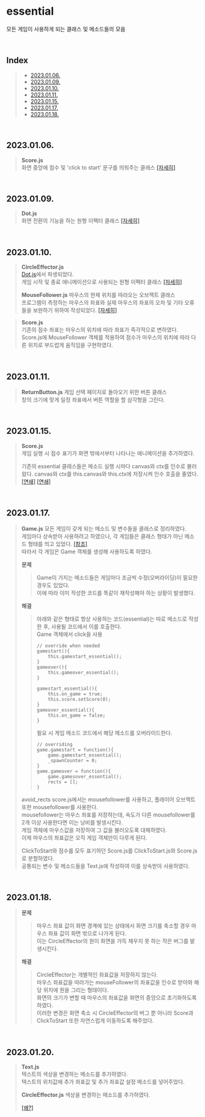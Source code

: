 # essential

모든 게임이 사용하게 되는 클래스 및 메소드들의 모음

<br/>

## Index

> - [2023.01.06.](#20230106)
> - [2023.01.09.](#20230109)
> - [2023.01.10.](#20230110)
> - [2023.01.11.](#20230111)
> - [2023.01.15.](#20230115)
> - [2023.01.17.](#20230117)
> - [2023.01.18.](#20230118)

<br/>

## 2023.01.06.

> **Score.js**  
> 화면 중앙에 점수 및 'click to start' 문구를 띄워주는 클래스 [[자세히]](./shoot_balls.md#20230106)

<br/>

## 2023.01.09.

> **Dot.js**  
> 화면 전환의 기능을 하는 원형 이펙터 클래스 [[자세히]](./avoid_rects.md#20230109)

<br/>

## 2023.01.10.

> **CircleEffector.js**  
> [Dot.js](#20230109)에서 파생되었다.  
> 게임 시작 및 종료 애니메이션으로 사용되는 원형 이펙터 클래스 [[자세히]](./avoid_rects.md#20230103)
>
> **MouseFollower.js**
> 마우스의 현재 위치를 따라오는 오브젝트 클래스  
> 프로그램이 측정하는 마우스의 좌표와 실제 마우스의 좌표의 오차 및 기타 오류들을 보완하기 위하여 작성되었다. [[자세히]](./avoid_rects.md#20230103)

> **Score.js**  
> 기존의 점수 좌표는 마우스의 위치에 따라 좌표가 즉각적으로 변하였다.  
> Score.js에 MouseFollower 객체를 적용하여 점수가 마우스의 위치에 따라 다른 위치로 부드럽게 움직임을 구현하였다.

<br/>

## 2023.01.11.

> **ReturnButton.js**
> 게임 선택 페이지로 돌아오기 위한 버튼 클래스  
> 창의 크기에 맞게 일정 좌표에서 버튼 역할을 할 삼각형을 그린다.

<br/>

## 2023.01.15.

> **Score.js**  
> 게임 실행 시 점수 표기가 화면 밖에서부터 나타나는 애니메이션을 추가하였다.
>
> 기존의 essential 클래스들은 메소드 실행 시마다 canvas와 ctx를 인수로 불러왔다. canvas와 ctx를 this.canvas와 this.ctx에 저장시켜 인수 호출을 줄였다. [[연쇄]](./avoid_rects.md#20230115) [[연쇄]](./shoot_balls.md#20230115)

<br/>

## 2023.01.17.

> **Game.js**
> 모든 게임이 갖게 되는 메소드 및 변수들을 클래스로 정리하였다.  
> 게임마다 상속받아 사용하려고 하였으나, 각 게임들은 클래스 형태가 아닌 메소드 형태를 띄고 있었다. [[참조]](./select_game.md#20230111)  
> 따라서 각 게임은 Game 객체를 생성해 사용하도록 하였다.
>
> **문제**
>
> > Game이 가지는 메소드들은 게임마다 조금씩 수정(오버라이딩)이 필요한 경우도 있었다.  
> > 이에 따라 이미 작성한 코드를 똑같이 재작성해야 하는 상황이 발생했다.
>
> **해결**
>
> > 아래와 같은 형태로 항상 사용하는 코드(essential)는 따로 메소드로 작성한 후, 사용될 코드에서 이를 호출한다.  
> > Game 객체에서 click을 사용
> >
> > ```
> > // override when needed
> > gamestart(){
> >     this.gamestart_essential();
> > }
> > gameover(){
> >     this.gameover_essential();
> > }
> >
> > gamestart_essential(){
> >     this.on_game = true;
> >     this.score.setScore(0);
> > }
> > gameover_essential(){
> >     this.on_game = false;
> > }
> > ```
> >
> > 필요 시 게임 메소드 코드에서 해당 메소드를 오버라이드한다.
> >
> > ```
> > // overriding
> > game.gamestart = function(){
> >     game.gamestart_essential();
> >     _spawnCounter = 0;
> > }
> > game.gameover = function(){
> >     game.gamesover_essential();
> >     rects = [];
> > }
> > ```
>
> avoid_rects score.js에서는 mousefollower를 사용하고, 플레이어 오브젝트 또한 mousefollower를 사용한다.  
> mousefollower는 마우스 좌표를 저장하는데, 속도가 다른 mousefollower를 2개 이상 사용한다면 이는 낭비를 발생시킨다.  
> 게임 객체에 마우스값을 저장하여 그 값을 불러오도록 대체하였다.  
> 이제 마우스의 좌표값은 오직 게임 객체만이 다루게 된다.
>
> ClickToStart와 점수를 모두 표기하던 Score.js를 ClickToStart.js와 Score.js로 분할하였다.  
> 공통되는 변수 및 메소드들을 Text.js에 작성하여 이를 상속받아 사용하였다.

<br/>

## 2023.01.18.

> **문제**
>
> > 마우스 좌표 값이 화면 경계에 있는 상태에서 화면 크기를 축소할 경우 마우스 좌표 값이 화면 밖으로 나가게 된다.  
> > 이는 CircleEffector의 원이 화면을 가득 채우지 못 하는 작은 버그를 발생시킨다.
>
> **해결**
>
> > CircleEffector는 개별적인 좌표값을 저장하지 않는다.  
> > 마우스 좌표값을 따라가는 mouseFollower의 좌표값을 인수로 받아와 해당 위치에 원을 그리는 형태이다.  
> > 화면의 크기가 변할 때 마우스의 좌표값을 화면의 중앙으로 초기화하도록 하였다.  
> > 이러한 변경은 화면 축소 시 CircleEffector의 버그 뿐 아니라 Score과 ClickToStart 또한 자연스럽게 이동하도록 해주었다.

<br/>

## 2023.01.20.

> **Text.js**  
> 텍스트의 색상을 변경하는 메소드를 추가하였다.  
> 텍스트의 위치값에 추가 좌표값 및 추가 좌표값 설정 메소드를 넣어주었다.
>
> **CircleEffector.js**
> 색상을 변경하는 메소드를 추가하였다.
>
> [[왜?]](/docs/light_switch.md/#20230120)
